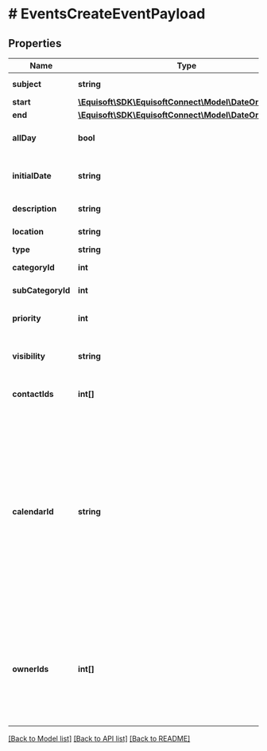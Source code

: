 # # EventsCreateEventPayload

## Properties

Name | Type | Description | Notes
------------ | ------------- | ------------- | -------------
**subject** | **string** | Subject/Title of the Event. |
**start** | [**\Equisoft\SDK\EquisoftConnect\Model\DateOrDateTime**](DateOrDateTime.md) |  |
**end** | [**\Equisoft\SDK\EquisoftConnect\Model\DateOrDateTime**](DateOrDateTime.md) |  | [optional]
**allDay** | **bool** | Indicate if the event is an all-day event or a timed event. |
**initialDate** | **string** | Date the Event was initially scheduled. As defined by full-date - RFC3339. | [optional]
**description** | **string** | Public description of the Event. | [optional]
**location** | **string** | Location of the event in free-text form. | [optional]
**type** | **string** | Event type | [optional]
**categoryId** | **int** | ID of the field value to use as category. | [optional]
**subCategoryId** | **int** | ID of the field value to use as sub-category. | [optional]
**priority** | **int** | Importance/Priority of an event or task. 5 is the most important. | [optional]
**visibility** | **string** | Confidentiality level of the Event (private or not). [NORMAL, PRIVATE] | [optional]
**contactIds** | **int[]** | Allow to link the event to one or many contacts. | [optional]
**calendarId** | **string** | Calendar the Event will be created for. - A numerical ID returned by listCalendars. - The string \&quot;primary\&quot; for the current connected user primary (\&quot;TODO\&quot;) calendar. - The string \&quot;completed\&quot; for the current connected user completed (\&quot;DONE\&quot;) calendar. The &#x60;calendarId&#x60; parameter can&#39;t be used with the &#x60;ownerId&#x60; parameter. | [optional]
**ownerIds** | **int[]** | For local legacy events, &#x60;ownerIds&#x60; can be used instead of calendarId to create an Event for many user at once. - Cannot be used with &#x60;calendarId&#x60;. - Cannot be used for users with remote calendar (Exchange, Microsoft, Outlook.com). | [optional]

[[Back to Model list]](../../README.md#models) [[Back to API list]](../../README.md#endpoints) [[Back to README]](../../README.md)
